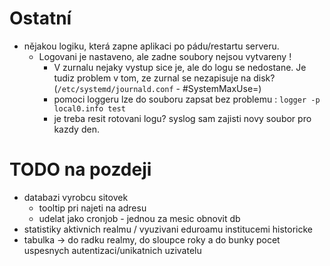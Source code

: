 # Ostatní

- nějakou logiku, která zapne aplikaci po pádu/restartu serveru.
  - Logovani je nastaveno, ale zadne soubory nejsou vytvareny !
    - V zurnalu nejaky vystup sice je, ale do logu se nedostane. Je tudiz problem v tom, ze zurnal se nezapisuje na disk? (`/etc/systemd/journald.conf` - #SystemMaxUse=)
    - pomoci loggeru lze do souboru zapsat bez problemu : `logger -p local0.info test`
    - je treba resit rotovani logu? syslog sam zajisti novy soubor pro kazdy den.

# TODO na pozdeji
- databazi vyrobcu sitovek
  - tooltip pri najeti na adresu
  - udelat jako cronjob - jednou za mesic obnovit db
-  statistiky aktivnich realmu / vyuzivani eduroamu institucemi historicke
  - tabulka -> do radku realmy, do sloupce roky a do bunky pocet uspesnych autentizaci/unikatnich uzivatelu

